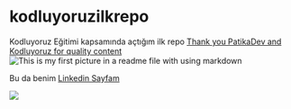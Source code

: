 # kodluyoruzilkrepo
Kodluyoruz Eğitimi kapsamında açtığım ilk repo
[Thank you PatikaDev and Kodluyoruz for quality content](www.patika.dev)
![This is my first picture in a readme file with using markdown](https://app.patika.dev/staticFiles/newPatikaLogo.svg)


Bu da benim [Linkedin Sayfam](https://www.linkedin.com/in/kaan-yldrm/)

![](https://media.licdn.com/dms/image/C4E03AQFzWfWavLoVrw/profile-displayphoto-shrink_200_200/0/1517631998339?e=1683763200&v=beta&t=zYpL5B2jV-sTilh56TgdoZbcGvz1GQGiYYvg1_fXdeg)
